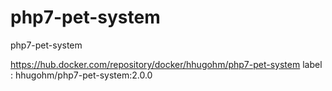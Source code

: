 # php7-pet-system
php7-pet-system

https://hub.docker.com/repository/docker/hhugohm/php7-pet-system
label : hhugohm/php7-pet-system:2.0.0

